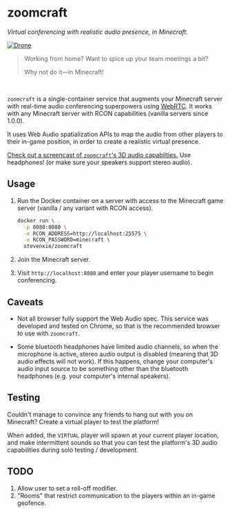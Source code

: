 # zoomcraft

_Virtual conferencing with realistic audio presence, in Minecraft._

[![Drone][drone-img]][drone]

> Working from home? Want to spice up your team meetings a bit?
>
> Why not do it—in Minecraft!

<br />

`zoomcraft` is a single-container service that augments your Minecraft server
with real-time audio conferencing superpowers using
[WebRTC](https://webrtc.org). It works with any Minecraft server with RCON
capabilities (vanilla servers since 1.0.0).

It uses Web Audio spatialization APIs to map the audio from other players to
their in-game position, in order to create a realistic virtual presence.

[Check out a screencast of `zoomcraft`'s 3D audio
capabilties.](https://vimeo.com/417468259) Use headphones! (or make sure your
speakers support stereo audio).

## Usage

1. Run the Docker container on a server with access to the Minecraft game
   server (vanilla / any variant with RCON access).

   ```bash
   docker run \
     -p 8080:8080 \
     -e RCON_ADDRESS=http://localhost:25575 \
     -e RCON_PASSWORD=minecraft \
     stevenxie/zoomcraft
   ```

2. Join the Minecraft server.
3. Visit `http://localhost:8080` and enter your player username to begin
   conferencing.

## Caveats

- Not all browser fully support the Web Audio spec. This service was developed
  and tested on Chrome, so that is the recommended browser to use with
  `zoomcraft`.

- Some bluetooth headphones have limited audio channels, so when the microphone
  is active, stereo audio output is disabled (meaning that 3D audio effects will
  not work). If this happens, change your computer's audio input source to be
  something other than the bluetooth headphones (e.g. your computer's internal
  speakers).

## Testing

Couldn't manage to convince any friends to hang out with you on Minecraft?
Create a virtual player to test the platform!

When added, the `VIRTUAL` player will spawn at your current player location,
and make intermittent sounds so that you can test the platform's 3D audio
capabilities during solo testing / development.

## TODO

1. Allow user to set a roll-off modifier.
2. "Rooms" that restrict communication to the players within an in-game
   geofence.

[drone]: https://ci.stevenxie.me/stevenxie/zoomcraft
[drone-img]: https://ci.stevenxie.me/api/badges/stevenxie/zoomcraft/status.svg
